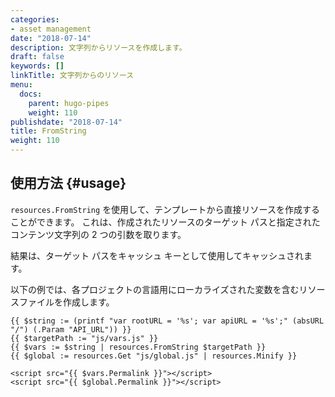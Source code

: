 ```yaml
---
categories:
- asset management
date: "2018-07-14"
description: 文字列からリソースを作成します。
draft: false
keywords: []
linkTitle: 文字列からのリソース
menu:
  docs:
    parent: hugo-pipes
    weight: 110
publishdate: "2018-07-14"
title: FromString
weight: 110
---
```


## 使用方法 {#usage}

`resources.FromString` を使用して、テンプレートから直接リソースを作成することができます。
これは、作成されたリソースのターゲット パスと指定されたコンテンツ文字列の 2 つの引数を取ります。

結果は、ターゲット パスをキャッシュ キーとして使用してキャッシュされます。

以下の例では、各プロジェクトの言語用にローカライズされた変数を含むリソースファイルを作成します。

```go-html-template
{{ $string := (printf "var rootURL = '%s'; var apiURL = '%s';" (absURL "/") (.Param "API_URL")) }}
{{ $targetPath := "js/vars.js" }}
{{ $vars := $string | resources.FromString $targetPath }}
{{ $global := resources.Get "js/global.js" | resources.Minify }}

<script src="{{ $vars.Permalink }}"></script>
<script src="{{ $global.Permalink }}"></script>
```
